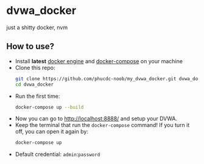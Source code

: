 # dvwa_docker
just a shitty docker, nvm

## How to use?

- Install **latest** [docker engine](https://docs.docker.com/engine/install/) and [docker-compose](https://docs.docker.com/compose/install/) on your machine
- Clone this repo:
  ```bash
  git clone https://github.com/phucdc-noob/my_dvwa_docker.git dvwa_docker
  cd dvwa_docker
  ```
- Run the first time:
  ```bash
  docker-compose up --build
  ```
- Now you can go to [http://localhost:8888/](http://localhost:8888/) and setup your DVWA.
- Keep the terminal that run the `docker-compose` command! If you turn it off, you can open it again by:
  ```bash
  docker-compose up
  ```
- Default credential: `admin`:`password`
